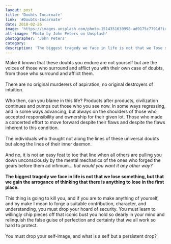 ```yaml
---
layout: post
title: 'Doubts Incarnate'
link: '#Doubts-Incarnate'
date: 2018-02-26
image: 'https://images.unsplash.com/photo-1514351630998-ad9175c7791d?ixlib=rb-0.3.5&ixid=eyJhcHBfaWQiOjEyMDd9&s=23fa2a329c90ca07666307e6033f8076&auto=format&fit=crop&w=2767&q=80'
alt-image: 'Photo by John Peters on Unsplash'
photographer: 'John Peters'
category:
description: 'The biggest tragedy we face in life is not that we lose something, but that we gain the arrogance of thinking that there is anything to lose in the first place.'
---
```


Make it known that these doubts you endure are not yourself but are the voices of those who surround and afflict you with their own case of doubts, from those who surround and afflict them. 
<br>
<br>
There are no original murderers of aspiration, no original destroyers of intuition. 
<br>
<br>
Who then, can you blame in this life? Products after products, civilization continues and pumps out those who you see now. In some ways regressing, and in some ways advancing, but always on the shoulders of those who accepted responsibility and ownership for their given lot. Those who made a concerted effort to move forward despite their flaws and despite the flaws inherent to this condition. 
<br>
<br>
The individuals who thought not along the lines of these universal doubts but along the lines of their inner daemon. 
<br>
<br>
And no, it is not an easy feat to toe that line when all others are pulling you down unconsciously by the mental mechanics of the ones who forged the gears before them ad infimum… *but would you want it any other way?* 
<br>
<br>
**The biggest tragedy we face in life is not that we lose something, but that we gain the arrogance of thinking that there is anything to lose in the first place.**
<br>
<br> 
This thing is going to kill you, and if you are to make anything of yourself, and by make I mean to forge a suitable contribution, character, and understanding, you must drop your hoard of security. You must learn to willingly chip pieces off that iconic bust you hold so dearly in your mind and relinquish the false guise of perfection and certainty that we all work so hard to protect. 
<br>
<br>
You must drop your self-image, and what is a self but a persistent drop?